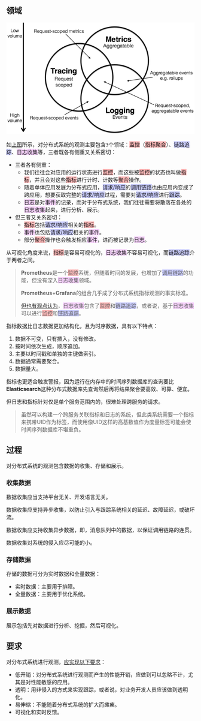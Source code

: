 ## 领域

![](../images/6/metrics_tracing_logging.png)

如[上图](http://peter.bourgon.org/blog/2017/02/21/metrics-tracing-and-logging.html)所示，对分布式系统的观测主要包含`3`个领域：<span style=background:#ffb8b8>监控</span>（<span style=background:#ffb8b8>指标聚合</span>）、<span style=background:#c9ccff>链路追踪</span>、<span style=background:#f8d2ff>日志收集</span>等，三者既各有侧重又关系密切：

- 三者各有侧重：
  - 我们往往会对应用的运行状态进行<span style=background:#ffb8b8>监控</span>，而这些被<span style=background:#ffb8b8>监控</span>的状态也叫做<span style=background:#ffb8b8>指标</span>，并且会对这些<span style=background:#ffb8b8>指标</span>进行计时、计数等<span style=background:#ffb8b8>聚合</span>操作。
  - 随着单体应用发展为分布式应用，<span style=background:#c9ccff>请求/响应</span>的<span style=background:#c9ccff>调用链路</span>也由应用内变成了跨应用，想要获取完整的<span style=background:#c9ccff>请求/响应</span>过程，需要对<span style=background:#c9ccff>请求/响应</span>进行<span style=background:#c9ccff>跟踪</span>。
  - <span style=background:#f8d2ff>日志</span>是对<span style=background:#f8d2ff>事件</span>的记录，而对于分布式系统，我们往往需要将散落在各处的<span style=background:#f8d2ff>日志收集</span>起来，进行分析、展示。
- 但三者又关系密切：
  - <span style=background:#ffb8b8>指标</span>包括<span style=background:#c9ccff>请求/响应</span>相关的<span style=background:#ffb8b8>指标</span>。
  - <span style=background:#f8d2ff>事件</span>也包括<span style=background:#c9ccff>请求/响应</span>相关的<span style=background:#f8d2ff>事件</span>。
  - 部分<span style=background:#ffb8b8>聚合</span>操作也会触发相应<span style=background:#f8d2ff>事件</span>，进而被记录为<span style=background:#f8d2ff>日志</span>。

从可视化角度来说，<span style=background:#ffb8b8>指标</span>是容易可视化的，<span style=background:#f8d2ff>日志收集</span>不容易可视化，而<span style=background:#c9ccff>链路追踪</span>介于两者之间。

> **Prometheus**是一个<span style=background:#ffb8b8>监控</span>系统，但随着时间的发展，也增加了<span style=background:#c9ccff>调用链路</span>的功能，但没有深入<span style=background:#f8d2ff>日志收集</span>领域。
> 
> **Prometheus**+**Grafana**的组合几乎成了分布式系统指标观测的事实标准。
> 
> [但也有观点认为](https://segmentfault.com/a/1190000039350115)，<span style=background:#f8d2ff>日志收集</span>包含了<span style=background:#ffb8b8>监控</span>和<span style=background:#c9ccff>链路追踪</span>，或者说，基于<span style=background:#f8d2ff>日志收集</span>可以进行<span style=background:#ffb8b8>监控</span>和<span style=background:#c9ccff>链路追踪</span>。

指标数据比日志数据更加结构化，且为时序数据，具有以下特点：

1. 数据不可变，只有插入，没有修改。
2. 按时间依次生成，顺序追加。
3. 主要以时间戳和单独的主键做索引。
4. 数据通常需要聚合。
5. 数据量大。

指标也更适合触发警报，因为运行在内存中的时间序列数据库的查询要比**Elasticsearch**这种分布式数据库先查询然后再将结果聚合要高效、可靠、便宜。

但日志和指标针对仅是单个服务范围内的，很难处理跨服务的请求。

> 虽然可以构建一个跨服务关联指标和日志的系统，但此类系统需要一个指标来携带UID作为标签，而使用像UID这样的高基数值作为度量标签可能会使时间序列数据库不堪重负。



## 过程

对分布式系统的观测包含数据的收集、存储和展示。

### 收集数据

数据收集应当支持平台无关、开发语言无关。

数据收集应支持异步收集，以防止引入与跟踪系统相关的延迟、故障延迟，或破坏流。

数据收集应支持收集异步数据，即，消息队列中的数据，以保证调用链路的连贯。

数据收集对系统的侵入应尽可能的小。

### 存储数据

存储的数据可分为实时数据和全量数据：

- 实时数据：主要用于排障。
- 全量数据：主要用于优化系统。

### 展示数据

展示包括先对数据进行分析、挖掘，然后可视化。



## 要求

对分布式系统进行观测，[应实现以下要求](https://zhuanlan.zhihu.com/p/163806366)：

- 低开销：对分布式系统进行观测而产生的性能开销，应做到可以忽略不计，尤其是对性能敏感的应用。
- 透明：用非侵入的方式来实现跟踪，或者说，对业务开发人员应该做到透明化。
- 易伸缩：不能随着分布式系统的扩大而瘫痪。
- 可视化和实时反馈。

